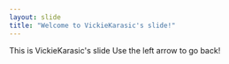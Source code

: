 ```yaml
---
layout: slide
title: "Welcome to VickieKarasic's slide!"
---
```

This is VickieKarasic's slide
Use the left arrow to go back!
